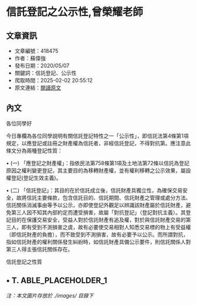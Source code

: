 # 信託登記之公示性,曾榮耀老師

## 文章資訊
- 文章編號：418475
- 作者：蘇偉強
- 發布日期：2020/05/07
- 關鍵詞：信託登記、公示性
- 爬取時間：2025-02-02 20:55:12
- 原文連結：[閱讀原文](https://real-estate.get.com.tw/Columns/detail.aspx?no=418475)

## 內文
各位同學好

今日專欄為各位同學說明有關信託登記特性之一「公示性」，即信託法第4條第1項規定，以應登記或註冊之財產權為信託者，非經信託登記，不得對抗第。應注意此條文分為兩種登記性質：

• (一) 「應登記之財產權」：指依民法第758條第1項及土地法第72條以信託為登記原因之權利變更登記，其主要目的為移轉財產權，並有權利移轉之公示效果，屬設權登記(登記生效主義)。

• (二) 「信託登記」：其目的在於信託成立後，信託財產具獨立性，為確保交易安全，故將信託主要條款，包含信託目的、信託期間、信託財產之管理或處分方法、信託關係消滅事由等予以公示，亦即使登記外觀足以辨識該財產屬於信託財產，避免第三人因不知其內部約定而遭受損害，故屬「對抗登記」（登記對抗主義）。其登記目的在保護交易安全，受益人對於信託財產有追及權，對於與信託財產交易的第三人，即有受到不測損害之虞，故有必要使交易相對人知悉交易標的物上有受益權（即信託財產的負擔），而不致受到不測損害，故有必要予以公示。而所謂對抗，指如信託財產的權利關係發生糾紛時，如信託財產具備公示要件，則信託關係人對第三人得主張信託關係存在。

信託登記之性質

• T. ABLE_PLACEHOLDER_1
---
*注：本文圖片存放於 ./images/ 目錄下*
